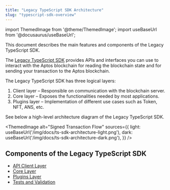 ```yaml
---
title: "Legacy TypeScript SDK Architecture"
slug: "typescript-sdk-overview"
---
```


import ThemedImage from '@theme/ThemedImage';
import useBaseUrl from '@docusaurus/useBaseUrl';

This document describes the main features and components of the Legacy TypeScript SDK.

The [Legacy TypeScript SDK](https://github.com/aptos-labs/aptos-core/tree/main/ecosystem/typescript/sdk) provides APIs and interfaces you can use to interact with the Aptos blockchain for reading the blockchain state and for sending your transaction to the Aptos blockchain.

The Legacy TypeScript SDK has three logical layers:

1. Client layer – Responsible on communication with the blockchain server.
2. Core layer – Exposes the functionalities needed by most applications.
3. Plugins layer – Implementation of different use cases such as Token, NFT, ANS, etc.

See below a high-level architecture diagram of the Legacy TypeScript SDK.

<ThemedImage
alt="Signed Transaction Flow"
sources={{
    light: useBaseUrl('/img/docs/ts-sdk-architecture-light.png'),
    dark: useBaseUrl('/img/docs/ts-sdk-architecture-dark.png'),
  }}
/>

## Components of the Legacy TypeScript SDK

- [API Client Layer](./sdk-client-layer.md)
- [Core Layer](./sdk-core-layer.md)
- [Plugins Layer](./sdk-plugins-layer.md)
- [Tests and Validation](./sdk-tests.md)

